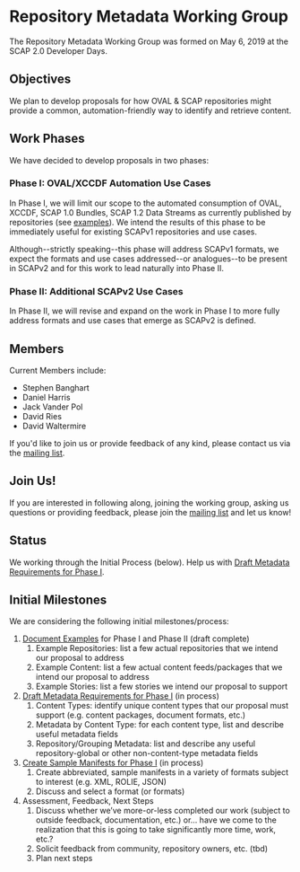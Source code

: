 # Repository Metadata Working Group

The Repository Metadata Working Group was formed on May 6, 2019 at the SCAP 2.0 Developer Days. 

## Objectives

We plan to develop proposals for how OVAL & SCAP repositories might provide a common, 
automation-friendly way to identify and retrieve content.

## Work Phases

We have decided to develop proposals in two phases:

### Phase I: OVAL/XCCDF Automation Use Cases

In Phase I, we will limit our scope to the automated consumption of OVAL, XCCDF, SCAP 1.0 Bundles, SCAP 1.2 Data Streams
as currently published by repositories (see [examples](https://github.com/OVAL-Community/Repo-Meta-WG/blob/master/1.examples.md)).
We intend the results of this phase to be immediately useful for existing SCAPv1 repositories and use cases. 

Although--strictly speaking--this phase will address SCAPv1 formats, we expect the formats and use cases addressed--or analogues--to 
be present in SCAPv2 and for this work to lead naturally into Phase II.

### Phase II: Additional SCAPv2 Use Cases

In Phase II, we will revise and expand on the work in Phase I to more fully address formats and use cases that emerge as
SCAPv2 is defined.

## Members

Current Members include:

- Stephen Banghart
- Daniel Harris
- Jack Vander Pol
- David Ries
- David Waltermire

If you'd like to join us or provide feedback of any kind, please contact us via the [mailing list](https://list.nist.gov/scap-dev-content).

## Join Us!

If you are interested in following along, joining the working group, asking us questions or providing feedback,
please join the [mailing list](https://list.nist.gov/scap-dev-content) and let us know!

## Status

We working through the Initial Process (below). Help us with [Draft Metadata Requirements for Phase I](https://github.com/OVAL-Community/Repo-Meta-WG/blob/master/2.metadata.requirements.md). 

## Initial Milestones

We are considering the following initial milestones/process:

1. [Document Examples](https://github.com/OVAL-Community/Repo-Meta-WG/blob/master/1.examples.md) for Phase I and Phase II (draft complete)
   1. Example Repositories: list a few actual repositories that we intend our proposal to address
   2. Example Content: list a few actual content feeds/packages that we intend our proposal to address
   3. Example Stories: list a few stories we intend our proposal to support
2. [Draft Metadata Requirements for Phase I](https://github.com/OVAL-Community/Repo-Meta-WG/blob/master/2.metadata.requirements.md) (in process)
   1. Content Types: identify unique content types that our proposal must support (e.g. content packages, document formats, etc.)
   2. Metadata by Content Type: for each content type, list and describe useful metadata fields
   3. Repository/Grouping Metadata: list and describe any useful repository-global or other non-content-type metadata fields
3. [Create Sample Manifests for Phase I](https://github.com/OVAL-Community/Repo-Meta-WG/blob/master/3.sample.manifests.md) (in process)
   1. Create abbreviated, sample manifests in a variety of formats subject to interest (e.g. XML, ROLIE, JSON)
   2. Discuss and select a format (or formats)
4. Assessment, Feedback, Next Steps
   1. Discuss whether we’ve more-or-less completed our work (subject to outside feedback, documentation, etc.) or… have we come to the realization that this is going to take significantly more time, work, etc.?
   2. Solicit feedback from community, repository owners, etc. (tbd)
   3. Plan next steps



